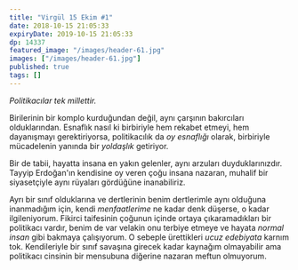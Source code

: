 ```yaml
---
title: "Virgül 15 Ekim #1"
date: 2018-10-15 21:05:33
expiryDate: 2019-10-15 21:05:33
dp: 14337
featured_image: "/images/header-61.jpg"
images: ["/images/header-61.jpg"]
published: true
tags: []
---
```




*Politikacılar tek millettir.*

Birilerinin bir komplo kurduğundan değil, aynı çarşının bakırcıları
olduklarından. Esnaflık nasıl ki birbiriyle hem rekabet etmeyi, hem dayanışmayı
gerektiriyorsa, politikacılık da *oy esnaflığı* olarak, birbiriyle mücadelenin
yanında bir *yoldaşlık* getiriyor.

Bir de tabii, hayatta insana en yakın gelenler, aynı arzuları duyduklarınızdır.
Tayyip Erdoğan'ın kendisine oy veren çoğu insana nazaran, muhalif bir
siyasetçiyle aynı rüyaları gördüğüne inanabiliriz.

Ayrı bir sınıf olduklarına ve dertlerinin benim dertlerimle aynı olduğuna
inanmadığım için, kendi *menfaatlerime* ne kadar denk düşerse, o kadar
ilgileniyorum. Fikirci taifesinin çoğunun içinde ortaya çıkaramadıkları bir
politikacı vardır, benim de var velakin onu terbiye etmeye ve hayata *normal
insan* gibi bakmaya çalışıyorum. O sebeple ürettikleri *ucuz edebiyata* karnım
tok. Kendileriyle bir sınıf savaşına girecek kadar kaynağım olmayabilir ama
politikacı cinsinin bir mensubuna diğerine nazaran meftun olmuyorum.


